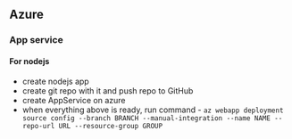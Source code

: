 ## Azure 

### App service

#### For nodejs

- create nodejs app
- create git repo with it and push repo to GitHub
- create AppService on azure
- when everything above is ready, run command - `az webapp deployment source config --branch BRANCH --manual-integration --name NAME --repo-url URL --resource-group GROUP`